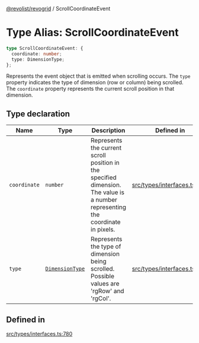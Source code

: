 [@revolist/revogrid](README.md) / ScrollCoordinateEvent

# Type Alias: ScrollCoordinateEvent

```ts
type ScrollCoordinateEvent: {
  coordinate: number;
  type: DimensionType;
};
```

Represents the event object that is emitted when scrolling occurs.
The `type` property indicates the type of dimension (row or column) being scrolled.
The `coordinate` property represents the current scroll position in that dimension.

## Type declaration

| Name | Type | Description | Defined in |
| ------ | ------ | ------ | ------ |
| `coordinate` | `number` | Represents the current scroll position in the specified dimension. The value is a number representing the coordinate in pixels. | [src/types/interfaces.ts:791](https://github.com/revolist/revogrid/blob/65763a3c3cbba79c84cbcd4109976d8fec48b078/src/types/interfaces.ts#L791) |
| `type` | [`DimensionType`](TypeAlias.DimensionType.md) | Represents the type of dimension being scrolled. Possible values are 'rgRow' and 'rgCol'. | [src/types/interfaces.ts:785](https://github.com/revolist/revogrid/blob/65763a3c3cbba79c84cbcd4109976d8fec48b078/src/types/interfaces.ts#L785) |

## Defined in

[src/types/interfaces.ts:780](https://github.com/revolist/revogrid/blob/65763a3c3cbba79c84cbcd4109976d8fec48b078/src/types/interfaces.ts#L780)
